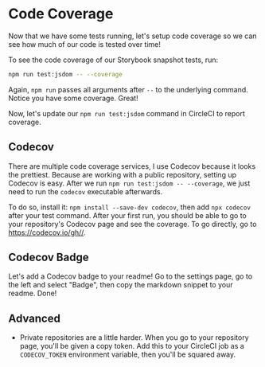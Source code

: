 
# Code Coverage

Now that we have some tests running, let's setup code coverage so we can see
how much of our code is tested over time!

To see the code coverage of our Storybook snapshot tests, run:

```bash
npm run test:jsdom -- --coverage
```

Again, `npm run` passes all arguments after `--` to the underlying command.
Notice you have some coverage. Great!

Now, let's update our `npm run test:jsdom` command in CircleCI to report coverage.

## Codecov

There are multiple code coverage services, I use Codecov because it looks the prettiest.
Because are working with a public repository, setting up Codecov is easy.
After we run `npm run test:jsdom -- --coverage`,
we just need to run the `codecov` executable afterwards.

To do so, install it: `npm install --save-dev codecov`,
then add `npx codecov` after your test command.
After your first run, you should be able to go to your repository's
Codecov page and see the coverage.
To go directly, go to [https://codecov.io/gh/<github-handle>/<repo-name>](https://codecov.io/gh/<github-handle>/<repo-name>).

## Codecov Badge

Let's add a Codecov badge to your readme!
Go to the settings page, go to the left and select "Badge",
then copy the markdown snippet to your readme. Done!

## Advanced

- Private repositories are a little harder. When you go to your repository page,
  you'll be given a copy token. Add this to your CircleCI job as a `CODECOV_TOKEN`
  environment variable, then you'll be squared away.
